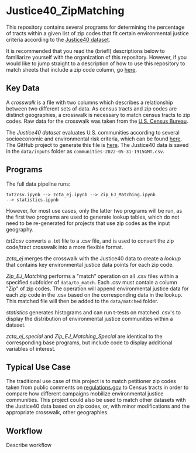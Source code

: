 # Justice40_ZipMatching

This repository contains several programs for determining the percentage of tracts within a given list of zip codes that fit certain environmental justice criteria according to the [Justice40 dataset](https://screeningtool.geoplatform.gov/en/methodology).

It is recommended that you read the (brief!) descriptions below to familiarize yourself with the organization of this repository. However, if you would like to jump straight to a description of how to use this repository to match sheets that include a zip code column, go [here](#workflow).

## Key Data

A <i>crosswalk</i> is a file with two columns which describes a relationship between two different sets of data. As census tracts and zip codes are distinct geographies, a crosswalk is necessary to match census tracts to zip codes. Raw data for the crosswalk was taken from the [U.S. Census Bureau](https://www2.census.gov/geo/docs/maps-data/data/rel/zcta_tract_rel_10.txt).

The <i>Justice40 dataset</i> evaluates U.S. communities according to several socioeconomic and environmental risk criteria, which can be found [here](https://screeningtool.geoplatform.gov/en/methodology). The GitHub project to generate this file is [here](https://github.com/usds/justice40-tool). The Justice40 data is saved in the <code>data/inputs</code> folder as <code>communities-2022-05-31-1915GMT.csv</code>.

## Programs

The full data pipeline runs:

<code>txt2csv.ipynb --> zcta_ej.ipynb --> Zip_EJ_Matching.ipynb --> statistics.ipynb</code>

However, for most use cases, only the latter two programs will be run, as the first two programs are used to generate lookup tables, which do not need to be re-generated for projects that use zip codes as the input geography.

<i>txt2csv</i> converts a .txt file to a .csv file, and is used to convert the zip code/tract crosswalk into a more flexible format.

<i>zcta_ej</i> merges the crosswalk with the Justice40 data to create a <i>lookup</i> that contains key environmental justice data points for each zip code.

<i>Zip_EJ_Matching</i> performs a "match" operation on all .csv files within a specified subfolder of <code>data/to_match</code>. Each .csv must contain a column "Zip" of zip codes. The operation will append environmental justice data for each zip code in the .csv based on the corresponding data in the lookup. This matched file will then be added to the <code>data/matched</code> folder.

<i>statistics</i> generates histograms and can run t-tests on matched .csv's to display the distribution of environmental justice communities within a dataset.

<i>zcta_ej_special</i> and <i>Zip_EJ_Matching_Special</i> are identical to the corresponding base programs, but include code to display additional variables of interest.

## Typical Use Case

The traditional use case of this project is to match petitioner zip codes taken from public comments on [regulations.gov](https://www.regulations.gov/) to Census tracts in order to compare how different campaigns mobilize environmental justice communities. This project could also be used to match other datasets with the Justice40 data based on zip codes, or, with minor modifications and the appropriate crosswalk, other geographies.

## Workflow

Describe workflow
